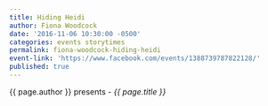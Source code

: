 ```yaml
---
title: Hiding Heidi
author: Fiona Woodcock
date: '2016-11-06 10:30:00 -0500'
categories: events storytimes
permalink: fiona-woodcock-hiding-heidi
event-link: 'https://www.facebook.com/events/1388739787822128/'
published: true
---
```

{{ page.author }} presents - *{{ page.title }}*
